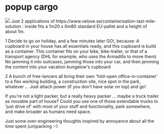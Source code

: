 # popup cargo
<img src="https://repository-images.githubusercontent.com/150996774/2c634f00-7898-11eb-8f2f-a3b38310987a">
Just 2 applications of https://www.velove.se/containerisation-last-mile-solution :
inside fits a 1m20 x 0m80 standard EU-pallet and a height of about 1m.

1
Decide to go on holiday, and a few minutes later GO!, because:
A cupboard in your house has all essentials ready, and this cupboard is build as a container.
This container fits on your bike, bike-trailer, or that of a transport agency (DHL for example, who uses the Armadillo to move them)
No jamming it into suitcases, jamming those into your car, and then jamming the content into your vacation bungalow's cupboard

2
A bunch of free-lancers all bring their own 'fold-open office-in-container' to a flex working building, a construction site, nice spot in the park, whatever ...
Just attach power (if you don't have solar on top) and go!

If you're not a light packer, but a really heavy packer ... maybe a truck trailer as movable part of house?
Could you use one of those extendable trucks to 'just drive of' with most of your stuff and functionality, park somewhere, and make broader as humans need space.

Just some over-engineering thoughts inspired by annoyance about all the time spent (un)packing :-)
